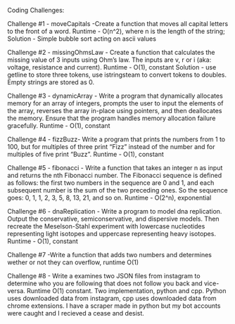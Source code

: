 Coding Challenges:

Challenge #1 - moveCapitals -Create a function that moves all capital letters to the front of a word.
Runtime - O(n^2), where n is the length of the string;
Solution - Simple bubble sort acting on ascii values

Challenge #2 - missingOhmsLaw - Create a function that calculates the missing value of 3 
inputs using Ohm’s law. The inputs are v, r or i (aka: voltage, resistance and current).
Runtime - O(1), constant
Solution - use getline to store three tokens, use istringsteam to convert tokens to doubles.
Empty strings are stored as 0.

Challenge #3 - dynamicArray - Write a program that dynamically allocates 
memory for an array of integers, prompts the user to input the 
elements of the array, reverses the array in-place using pointers, 
and then deallocates the memory. Ensure that the program handles 
memory allocation failure gracefully.
Runtime - O(1), constant

Challenge #4 - fizzBuzz- Write a program that prints the numbers from 1 to 100, 
but for multiples of three print “Fizz” instead of the number 
and for multiples of five print “Buzz”. 
Runtime - O(1), constant

Challenge #5 - fibonacci - Write a function that takes an integer n 
as input and returns the nth Fibonacci number. The 
Fibonacci sequence is defined as follows: the first 
two numbers in the sequence are 0 and 1, and each 
subsequent number is the sum of the two preceding ones.
So the sequence goes: 0, 1, 1, 2, 3, 5, 8, 13, 21, and so on.
Runtime - O(2^n), exponential

Challenge #6 - dnaReplication - Write a program to model dna replication. Output the conservative, 
semiconservative, and dispersive models. Then recreate the Meselson-Stahl experiment
with lowercase nucleotides representing light isotopes and uppercase representing heavy isotopes.
Runtime - O(1), constant

Challenge #7 -Write a function that adds two numbers and determines wether or not they can overflow, 
runtime O(1)

Challenge #8 - Write a examines two JSON files from instagram to determine who you are following 
that does not follow you back and vice-versa.
Runtime O(1) constant. Two implementation, python and cpp. Python uses downloaded data from instagram, cpp
uses downloaded data from chrome extensions. I have a scraper made in python but my bot accounts were caught and I recieved a cease and desist.